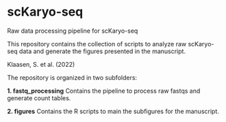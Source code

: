 # scKaryo-seq
Raw data processing pipeline for scKaryo-seq

This repository contains the collection of scripts to analyze raw scKaryo-seq data and generate the figures presented in the manuscript.

Klaasen, S. et al. (2022)

The repository is organized in two subfolders:

**1. fastq_processing**
Contains the pipeline to process raw fastqs and generate count tables.


**2. figures**
Contains the R scripts to main the subfigures for the manuscript.
